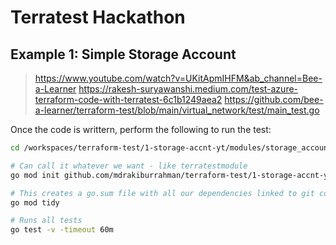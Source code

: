 # Terratest Hackathon

## Example 1: Simple Storage Account
> https://www.youtube.com/watch?v=UKitApmIHFM&ab_channel=Bee-a-Learner
> https://rakesh-suryawanshi.medium.com/test-azure-terraform-code-with-terratest-6c1b1249aea2
> https://github.com/bee-a-learner/terraform-test/blob/main/virtual_network/test/main_test.go

Once the code is writtern, perform the following to run the test:
```bash
cd /workspaces/terraform-test/1-storage-accnt-yt/modules/storage_account/test

# Can call it whatever we want - like terratestmodule
go mod init github.com/mdrakiburrahman/terraform-test/1-storage-accnt-yt

# This creates a go.sum file with all our dependencies linked to git commits, and cleans up ones not required
go mod tidy

# Runs all tests
go test -v -timeout 60m
```
